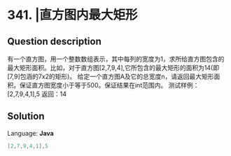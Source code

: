 # 341. |直方图内最大矩形

## Question description


有一个直方图，用一个整数数组表示，其中每列的宽度为1，求所给直方图包含的最大矩形面积。比如，对于直方图[2,7,9,4],它所包含的最大矩形的面积为14(即[7,9]包涵的7x2的矩形)。
给定一个直方图A及它的总宽度n，请返回最大矩形面积。保证直方图宽度小于等于500。保证结果在int范围内。
测试样例：
[2,7,9,4,1],5
返回：14


## Solution

Language: **Java**

```Java
[2,7,9,4,1],5
```


